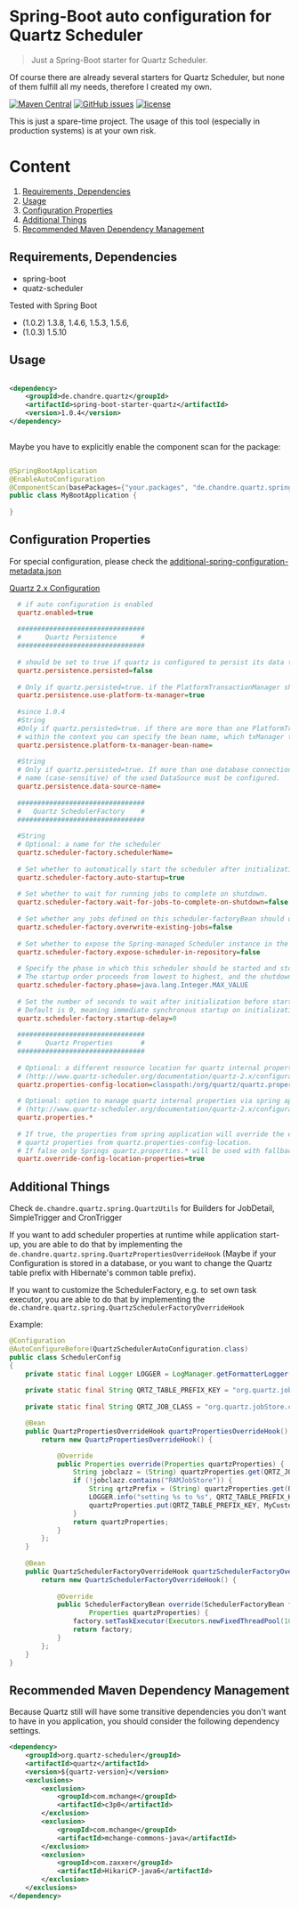 # Spring-Boot auto configuration for Quartz Scheduler

> Just a Spring-Boot starter for Quartz Scheduler.

Of course there are already several starters for Quartz Scheduler, but none of them fulfill all my needs, therefore I created my own.

[![Maven Central](https://img.shields.io/maven-central/v/de.chandre.quartz/spring-boot-starter-quartz.svg)](https://mvnrepository.com/artifact/de.chandre.quartz)
[![GitHub issues](https://img.shields.io/github/issues/andrehertwig/spring-boot-starter-quartz.svg)](https://github.com/andrehertwig/spring-boot-starter-quartz/issues)
[![license](https://img.shields.io/github/license/andrehertwig/spring-boot-starter-quartz.svg)](https://github.com/andrehertwig/spring-boot-starter-quartz/blob/develop/LICENSE)

This is just a spare-time project. The usage of this tool (especially in production systems) is at your own risk.

# Content

1. [Requirements, Dependencies](#requirements-dependencies)
2. [Usage](#usage)
3. [Configuration Properties](#configuration-properties)
4. [Additional Things](#additional-things)
5. [Recommended Maven Dependency Management](#recommended-maven-dependency-management)

## Requirements, Dependencies
* spring-boot
* quatz-scheduler

Tested with Spring Boot 
* (1.0.2) 1.3.8, 1.4.6, 1.5.3, 1.5.6, 
* (1.0.3) 1.5.10

## Usage

```xml

<dependency>
	<groupId>de.chandre.quartz</groupId>
	<artifactId>spring-boot-starter-quartz</artifactId>
	<version>1.0.4</version>
</dependency>
	
```

Maybe you have to explicitly enable the component scan for the package:
```java

@SpringBootApplication
@EnableAutoConfiguration
@ComponentScan(basePackages={"your.packages", "de.chandre.quartz.spring"})
public class MyBootApplication {
 
}
```

## Configuration Properties

For special configuration, please check the [additional-spring-configuration-metadata.json](src/main/resources/META-INF/additional-spring-configuration-metadata.json) 

[Quartz 2.x Configuration](http://www.quartz-scheduler.org/documentation/quartz-2.x/configuration/ConfigMain.html)

```ini
  # if auto configuration is enabled
  quartz.enabled=true
  
  ################################
  #      Quartz Persistence      #
  ################################
  
  # should be set to true if quartz is configured to persist its data to a database
  quartz.persistence.persisted=false
  
  # Only if quartz.persisted=true. if the PlatformTransactionManager should be used. Must be configured as Bean.
  quartz.persistence.use-platform-tx-manager=true
  
  #since 1.0.4
  #String
  #Only if quartz.persisted=true. if there are more than one PlatformTransactionManagers 
  # within the context you can specify the bean name, which txManager to use.
  quartz.persistence.platform-tx-manager-bean-name=
  
  #String
  # Only if quartz.persisted=true. If more than one database connection is configured the 
  # name (case-sensitive) of the used DataSource must be configured.
  quartz.persistence.data-source-name=
  
  ################################
  #   Quartz SchedulerFactory    #
  ################################
  
  #String
  # Optional: a name for the scheduler
  quartz.scheduler-factory.schedulerName=
  
  # Set whether to automatically start the scheduler after initialization.
  quartz.scheduler-factory.auto-startup=true
  
  # Set whether to wait for running jobs to complete on shutdown.
  quartz.scheduler-factory.wait-for-jobs-to-complete-on-shutdown=false
  
  # Set whether any jobs defined on this scheduler-factoryBean should overwrite existing job definitions.
  quartz.scheduler-factory.overwrite-existing-jobs=false
  
  # Set whether to expose the Spring-managed Scheduler instance in the Quartz SchedulerRepository.
  quartz.scheduler-factory.expose-scheduler-in-repository=false
  
  # Specify the phase in which this scheduler should be started and stopped. 
  # The startup order proceeds from lowest to highest, and the shutdown order is the reverse of that.
  quartz.scheduler-factory.phase=java.lang.Integer.MAX_VALUE
  
  # Set the number of seconds to wait after initialization before starting the scheduler asynchronously.
  # Default is 0, meaning immediate synchronous startup on initialization of this bean.
  quartz.scheduler-factory.startup-delay=0
  
  ################################
  #      Quartz Properties       #
  ################################
  
  # Optional: a different resource location for quartz internal properties. 
  # (http://www.quartz-scheduler.org/documentation/quartz-2.x/configuration/ConfigMain.html)
  quartz.properties-config-location=classpath:/org/quartz/quartz.properties
  
  # Optional: option to manage quartz internal properties via spring application properties. 
  # (http://www.quartz-scheduler.org/documentation/quartz-2.x/configuration/ConfigMain.html)
  quartz.properties.*
  
  # If true, the properties from spring application will override the exsisting 
  # quartz properties from quartz.properties-config-location.
  # If false only Springs quartz.properties.* will be used with fallback to file if empty.
  quartz.override-config-location-properties=true

```

## Additional Things

Check `de.chandre.quartz.spring.QuartzUtils` for Builders for JobDetail, SimpleTrigger and CronTrigger

If you want to add scheduler properties at runtime while application start-up, you are able to do that by implementing the `de.chandre.quartz.spring.QuartzPropertiesOverrideHook` (Maybe if your Configuration is stored in a database, or you want to change the Quartz table prefix with Hibernate's common table prefix).

If you want to customize the SchedulerFactory, e.g. to set own task executor, you are able to do that by implementing the `de.chandre.quartz.spring.QuartzSchedulerFactoryOverrideHook`

Example:

```java
@Configuration
@AutoConfigureBefore(QuartzSchedulerAutoConfiguration.class)
public class SchedulerConfig
{
	private static final Logger LOGGER = LogManager.getFormatterLogger(SchedulerConfig.class);
	
	private static final String QRTZ_TABLE_PREFIX_KEY = "org.quartz.jobStore.tablePrefix";
	
	private static final String QRTZ_JOB_CLASS = "org.quartz.jobStore.class";

	@Bean
	public QuartzPropertiesOverrideHook quartzPropertiesOverrideHook() {
		return new QuartzPropertiesOverrideHook() {

			@Override
			public Properties override(Properties quartzProperties) {
				String jobclazz = (String) quartzProperties.get(QRTZ_JOB_CLASS);
				if (!jobclazz.contains("RAMJobStore")) {
					String qrtzPrefix = (String) quartzProperties.get(QRTZ_TABLE_PREFIX_KEY);
					LOGGER.info("setting %s to %s", QRTZ_TABLE_PREFIX_KEY, MyCustomNamingStrategy.getPrefix() + qrtzPrefix);
					quartzProperties.put(QRTZ_TABLE_PREFIX_KEY, MyCustomNamingStrategy.getPrefix() + qrtzPrefix);
				}
				return quartzProperties;
			}
		};
	}
	
	@Bean
	public QuartzSchedulerFactoryOverrideHook quartzSchedulerFactoryOverrideHook() {
		return new QuartzSchedulerFactoryOverrideHook() {
			
			@Override
			public SchedulerFactoryBean override(SchedulerFactoryBean factory, QuartzSchedulerProperties properties,
					Properties quartzProperties) {
				factory.setTaskExecutor(Executors.newFixedThreadPool(10));
				return factory;
			}
		};
	}
}
```

## Recommended Maven Dependency Management

Because Quartz still will have some transitive dependencies you don't want to have in you application, you should consider the following dependency settings.

```xml
<dependency>
	<groupId>org.quartz-scheduler</groupId>
	<artifactId>quartz</artifactId>
	<version>${quartz-version}</version>
	<exclusions>
		<exclusion>
			<groupId>com.mchange</groupId>
			<artifactId>c3p0</artifactId>
		</exclusion>
		<exclusion>
			<groupId>com.mchange</groupId>
			<artifactId>mchange-commons-java</artifactId>
		</exclusion>
		<exclusion>
			<groupId>com.zaxxer</groupId>
			<artifactId>HikariCP-java6</artifactId>
		</exclusion>
	</exclusions>
</dependency>
```